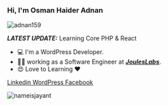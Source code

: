 
### Hi, I'm Osman Haider Adnan
<p align="left"> <img src="https://komarev.com/ghpvc/?username=adnan159&label=Profile%20views&color=0e75b6&style=flat" alt="adnan159" /> </p>

_**LATEST UPDATE:**_ Learning  Core PHP & React

- 💻 I'm a WordPress Developer.
- 👨‍💻 working as a Software Engineer at ***<a href="https://jouleslabs.com/">JoulesLabs</a>***.
- 😍 Love to Learning ❤️

<a href="https://www.linkedin.com/in/osman-haider-adnan/"> Linkedin </a>
<a href="https://profiles.wordpress.org/adnan159"> WordPress </a>
<a href="https://www.facebook.com/osmanhaider.adnan"> Facebook </a>





<img align="center" src="https://github-readme-stats.vercel.app/api/top-langs/?username=adnan159&theme=black-blue" alt="nameisjayant"/>
